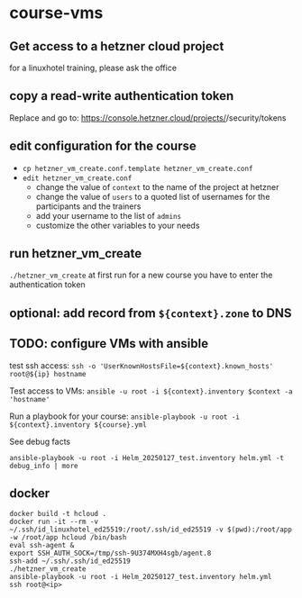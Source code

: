 # course-vms

## Get access to a hetzner cloud project

for a linuxhotel training, please ask the office

## copy a read-write authentication token

Replace <id> and go to: https://console.hetzner.cloud/projects/<id>/security/tokens

## edit configuration for the course

* `cp hetzner_vm_create.conf.template hetzner_vm_create.conf`
* `edit hetzner_vm_create.conf`
  * change the value of `context` to the name of the project at hetzner
  * change the value of `users` to a quoted list of usernames for the participants and the trainers
  * add your username to the list of `admins`
  * customize the other variables to your needs

## run hetzner_vm_create

`./hetzner_vm_create`
at first run for a new course you have to enter the authentication token

## optional: add record from `${context}.zone` to DNS

## TODO: configure VMs with ansible

test ssh access:
`ssh -o 'UserKnownHostsFile=${context}.known_hosts' root@${ip} hostname`

Test access to VMs:
`ansible -u root -i ${context}.inventory $context -a 'hostname'`

Run a playbook for your course:
`ansible-playbook -u root -i ${context}.inventory ${course}.yml`

See debug facts

`ansible-playbook -u root -i Helm_20250127_test.inventory helm.yml -t debug_info | more`

## docker

```shell
docker build -t hcloud .
docker run -it --rm -v ~/.ssh/id_linuxhotel_ed25519:/root/.ssh/id_ed25519 -v $(pwd):/root/app -w /root/app hcloud /bin/bash
eval ssh-agent &
export SSH_AUTH_SOCK=/tmp/ssh-9U374MXH4sgb/agent.8 
ssh-add ~/.ssh/.ssh/id_ed25519
./hetzner_vm_create
ansible-playbook -u root -i Helm_20250127_test.inventory helm.yml
ssh root@<ip>

```